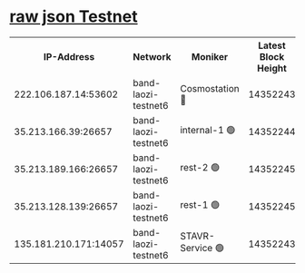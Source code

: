 
[raw json Testnet](https://rpc-check.bandt.stavr.tech/bandt/rpcbandt_result.json)
=

<table><tr><th>IP-Address</th><th>Network</th><th>Moniker</th><th>Latest Block Height</th><th>Earliest Block Height</th><th>Catching Up</th><th>Tx Index</th><th>Voting Power</th><th>Scan Time</th></tr><tr><td>222.106.187.14:53602</td><td>band-laozi-testnet6</td><td>Cosmostation 🔴</td><td>14352243</td><td>13177501</td><td>False</td><td>on</td><td>2203223</td><td>2023-12-30T04:29:36.967069225UTC</td></tr><tr><td>35.213.166.39:26657</td><td>band-laozi-testnet6</td><td>internal-1 🟢</td><td>14352244</td><td>14252244</td><td>False</td><td>on</td><td>0</td><td>2023-12-30T04:29:38.169399991UTC</td></tr><tr><td>35.213.189.166:26657</td><td>band-laozi-testnet6</td><td>rest-2 🟢</td><td>14352245</td><td>14252245</td><td>False</td><td>on</td><td>0</td><td>2023-12-30T04:29:39.445218289UTC</td></tr><tr><td>35.213.128.139:26657</td><td>band-laozi-testnet6</td><td>rest-1 🟢</td><td>14352245</td><td>14252245</td><td>False</td><td>on</td><td>0</td><td>2023-12-30T04:29:40.701803757UTC</td></tr><tr><td>135.181.210.171:14057</td><td>band-laozi-testnet6</td><td>STAVR-Service 🟢</td><td>14352243</td><td>14350501</td><td>False</td><td>on</td><td>0</td><td>2023-12-30T04:29:34.823941997UTC</td></tr></table>
